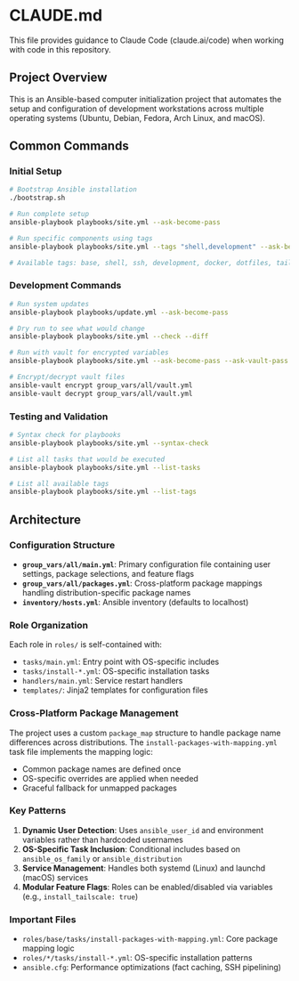 # CLAUDE.md

This file provides guidance to Claude Code (claude.ai/code) when working with code in this repository.

## Project Overview

This is an Ansible-based computer initialization project that automates the setup and configuration of development workstations across multiple operating systems (Ubuntu, Debian, Fedora, Arch Linux, and macOS).

## Common Commands

### Initial Setup
```bash
# Bootstrap Ansible installation
./bootstrap.sh

# Run complete setup
ansible-playbook playbooks/site.yml --ask-become-pass

# Run specific components using tags
ansible-playbook playbooks/site.yml --tags "shell,development" --ask-become-pass

# Available tags: base, shell, ssh, development, docker, dotfiles, tailscale, syncthing, extras
```

### Development Commands
```bash
# Run system updates
ansible-playbook playbooks/update.yml --ask-become-pass

# Dry run to see what would change
ansible-playbook playbooks/site.yml --check --diff

# Run with vault for encrypted variables
ansible-playbook playbooks/site.yml --ask-become-pass --ask-vault-pass

# Encrypt/decrypt vault files
ansible-vault encrypt group_vars/all/vault.yml
ansible-vault decrypt group_vars/all/vault.yml
```

### Testing and Validation
```bash
# Syntax check for playbooks
ansible-playbook playbooks/site.yml --syntax-check

# List all tasks that would be executed
ansible-playbook playbooks/site.yml --list-tasks

# List all available tags
ansible-playbook playbooks/site.yml --list-tags
```

## Architecture

### Configuration Structure
- **`group_vars/all/main.yml`**: Primary configuration file containing user settings, package selections, and feature flags
- **`group_vars/all/packages.yml`**: Cross-platform package mappings handling distribution-specific package names
- **`inventory/hosts.yml`**: Ansible inventory (defaults to localhost)

### Role Organization
Each role in `roles/` is self-contained with:
- `tasks/main.yml`: Entry point with OS-specific includes
- `tasks/install-*.yml`: OS-specific installation tasks
- `handlers/main.yml`: Service restart handlers
- `templates/`: Jinja2 templates for configuration files

### Cross-Platform Package Management
The project uses a custom `package_map` structure to handle package name differences across distributions. The `install-packages-with-mapping.yml` task file implements the mapping logic:
- Common package names are defined once
- OS-specific overrides are applied when needed
- Graceful fallback for unmapped packages

### Key Patterns
1. **Dynamic User Detection**: Uses `ansible_user_id` and environment variables rather than hardcoded usernames
2. **OS-Specific Task Inclusion**: Conditional includes based on `ansible_os_family` or `ansible_distribution`
3. **Service Management**: Handles both systemd (Linux) and launchd (macOS) services
4. **Modular Feature Flags**: Roles can be enabled/disabled via variables (e.g., `install_tailscale: true`)

### Important Files
- `roles/base/tasks/install-packages-with-mapping.yml`: Core package mapping logic
- `roles/*/tasks/install-*.yml`: OS-specific installation patterns
- `ansible.cfg`: Performance optimizations (fact caching, SSH pipelining)